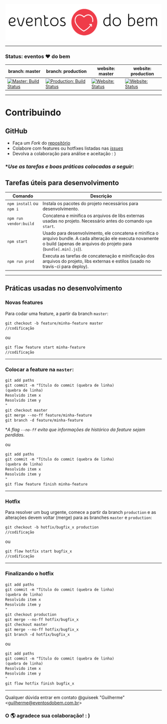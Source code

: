 ![Eventos do Bem Logo](/assets/images/evb-logo.svg)

---

### Status: eventos :heart: do bem
| branch: master | branch: production | website: master | website: production |
| - | - | - | - |
| [![Master: Build Status](https://img.shields.io/travis/eventos-do-bem/frontend-app/master.svg)](https://travis-ci.org/eventos-do-bem/frontend-app/branches) | [![Production: Build Status](https://img.shields.io/travis/eventos-do-bem/frontend-app/production.svg)](https://travis-ci.org/eventos-do-bem/frontend-app/branches) | [![Website: Status]( https://img.shields.io/website-up-down-green-red/https/frontend.eventosdobem.com.svg)](https://frontend.eventosdobem.com) | [![Website: Status]( https://img.shields.io/website-up-down-green-red/https/www.eventosdobem.com.br.svg)](https://www.eventosdobem.com.br) |

---

# Contribuindo

## GitHub

- Faça um *Fork* do [repositório](https://github.com/eventos-do-bem/frontend-app)
- Colabore com features ou hotfixes listadas nas [*issues*](https://github.com/eventos-do-bem/frontend-app/issues)
- Devolva a colaboração para análise e aceitação : )

### **Use as tarefas e boas práticas colocadas a seguir*:

## Tarefas úteis para desenvolvimento

| Comando  | Descrição |
| - | - |
| `npm install` ou `npm i` | Instala os pacotes do projeto necessários para desenvolvimento. |
| `npm run vendor:build` | Concatena e minifica os arquivos de libs externas usadas no projeto. Necessário antes do comando `npm start`. |
| `npm start`  | Usado para desenvolvimento, ele concatena e minifica o arquivo bundle. A cada alteração ele executa novamente o build (apenas de arquivos do projeto para (`bundle[.min].js`)). |
| `npm run prod` | Executa as tarefas de concatenação e minificação dos arquivos do projeto, libs externas e estilos (usado no travis-ci para deploy). |

---

## Práticas usadas no desenvolvimento

### Novas features
Para codar uma feature, a partir da branch `master`:

```shell
git checkout -b feature/minha-feature master
//codificação
```

ou

```shell
git flow feature start minha-feature
//codificação
```

---

### Colocar a feature na `master`:
```shell
git add paths
git commit -m "Título do commit (quebra de linha)
(quebra de linha)
Resolvido item x
Resolvido item y
"
git checkout master
git merge --no-ff feature/minha-feature
git branch -d feature/minha-feature
```

**A flag `--no-ff` evita que informações de histórico da feature sejam perdidas.*

ou

```shell
git add paths
git commit -m "Título do commit (quebra de linha)
(quebra de linha)
Resolvido item x
Resolvido item y
"
git flow feature finish minha-feature
```

---

### Hotfix

Para resolver um bug urgente, comece a partir da branch `production` e as alterações devem voltar (merge) para as branches `master` e `production`:

```shell
git checkout -b hotfix/bugfix_x production
//codificação
```

ou

```shell
git flow hotfix start bugfix_x
//codificação
```

---

### Finalizando o hotfix

```shell
git add paths
git commit -m "Título do commit (quebra de linha)
(quebra de linha)
Resolvido item x
Resolvido item y
"
git checkout production
git merge --no-ff hotfix/bugfix_x
git checkout master
git merge --no-ff hotfix/bugfix_x
git branch -d hotfix/bugfix_x
```

ou

```shell
git add paths
git commit -m "Título do commit (quebra de linha)
(quebra de linha)
Resolvido item x
Resolvido item y
"
git flow hotfix finish bugfix_x
```

---

Qualquer dúvida entrar em contato @guiseek "Guilherme" <<guilherme@eventosdobem.com.br>>

### O :earth_americas: agradece sua colaboração! : )